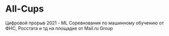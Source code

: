 # All-Cups
Цифровой прорыв 2021 - ML 
Соревнования по машинному обучению от ФНС, Росстата и тд на площадке от Mail.ru Group
